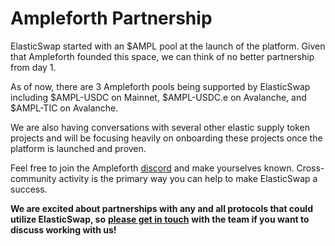 # Ampleforth Partnership

ElasticSwap started with an $AMPL pool at the launch of the platform. Given that Ampleforth founded this space, we can think of no better partnership from day 1.&#x20;

As of now, there are 3 Ampleforth pools being supported by ElasticSwap including $AMPL-USDC on Mainnet, $AMPL-USDC.e on Avalanche, and $AMPL-TIC on Avalanche.

We are also having conversations with several other elastic supply token projects and will be focusing heavily on onboarding these projects once the platform is launched and proven.

Feel free to join the Ampleforth [discord](https://discord.com/invite/mptQ49m) and make yourselves known. Cross-community activity is the primary way you can help to make ElasticSwap a success.

**We are excited about partnerships with any and all protocols that could utilize ElasticSwap, so** [**please get in touch**](https://discord.gg/elasticswap) **with the team if you want to discuss working with us!**

&#x20;
